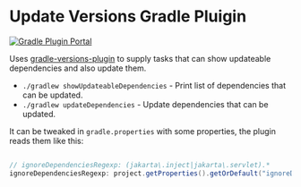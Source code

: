 # Update Versions Gradle Pluigin

[![Gradle Plugin Portal](https://img.shields.io/gradle-plugin-portal/v/se.bjurr.gradle.update-versions)](https://plugins.gradle.org/plugin/se.bjurr.gradle.update-versions)

Uses [gradle-versions-plugin](https://github.com/ben-manes/gradle-versions-plugin) to supply tasks that can show updateable dependencies and also update them.

- `./gradlew showUpdateableDependencies` - Print list of dependencies that can be updated.
- `./gradlew updateDependencies` - Update dependencies that can be updated.

It can be tweaked in `gradle.properties` with some properties, the plugin reads them like this:

<!-- start default config -->
```groovy

// ignoreDependenciesRegexp: (jakarta\.inject|jakarta\.servlet).*
ignoreDependenciesRegexp: project.getProperties().getOrDefault("ignoreDependenciesRegexp", ""),

```
<!-- end default config -->
